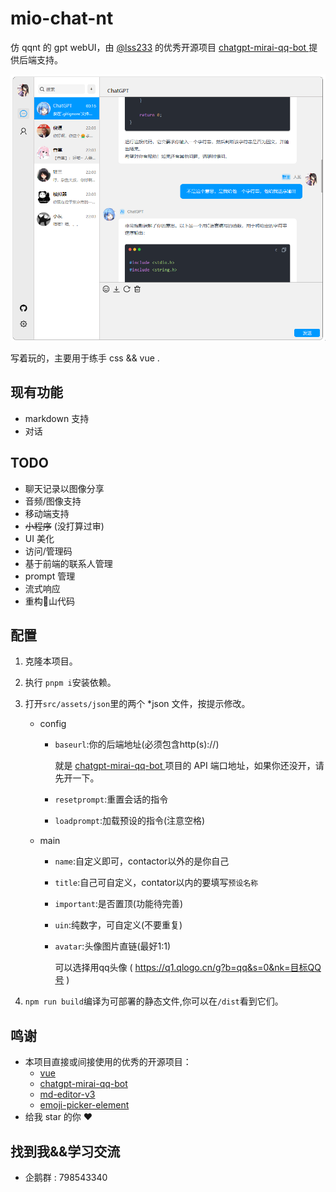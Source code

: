 # mio-chat-nt
  仿 qqnt 的 gpt webUI，由 [@lss233](https://github.com/lss233) 的优秀开源项目 [chatgpt-mirai-qq-bot
](https://github.com/lss233/chatgpt-mirai-qq-bot) 提供后端支持。


![Alt text](github/image.png)

写着玩的，主要用于练手 css && vue . 

## 现有功能
- markdown 支持
- 对话

## TODO
- 聊天记录以图像分享
- 音频/图像支持
- 移动端支持
- ~~小程序~~ (没打算过审)
- UI 美化
- 访问/管理码
- 基于前端的联系人管理
- prompt 管理
- 流式响应
- 重构💩山代码


## 配置
1. 克隆本项目。
2. 执行 `pnpm i`安装依赖。
3. 打开`src/assets/json`里的两个 *json 文件，按提示修改。
   - config
     - `baseurl`:你的后端地址(必须包含http(s)://)

        就是 [chatgpt-mirai-qq-bot
](https://github.com/lss233/chatgpt-mirai-qq-bot) 项目的 API 端口地址，如果你还没开，请先开一下。
     - `resetprompt`:重置会话的指令
     - `loadprompt`:加载预设的指令(注意空格)
   - main
     - `name`:自定义即可，contactor以外的是你自己
     - `title`:自己可自定义，contator以内的要填写`预设名称`
     - `important`:是否置顶(功能待完善)
     - `uin`:纯数字，可自定义(不要重复)
     - `avatar`:头像图片直链(最好1:1)
        
        可以选择用qq头像 ( https://q1.qlogo.cn/g?b=qq&s=0&nk=目标QQ号 )

4. `npm run build`编译为可部署的静态文件,你可以在`/dist`看到它们。

## 鸣谢
- 本项目直接或间接使用的优秀的开源项目：
  -  [vue](https://vuejs.org/)
  - [chatgpt-mirai-qq-bot
](https://github.com/lss233/chatgpt-mirai-qq-bot) 
  - [md-editor-v3](https://github.com/imzbf/md-editor-v3)
  - [emoji-picker-element](https://www.npmjs.com/package/emoji-picker-element)
- 给我 star 的你 ❤️

## 找到我&&学习交流
- 企鹅群 : 798543340 